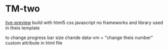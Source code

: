 # TM-two

[live-preview](https://ax5-code.github.io/TM-two/)
build with 
html5
css
javascript
no frameworks and library used in theis template

to change progress bar size chande data-vm = "change theis number" custom attribute in html file
